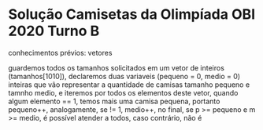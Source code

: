 # Solução Camisetas da Olimpíada OBI 2020 Turno B

conhecimentos prévios: vetores

guardemos todos os tamanhos solicitados em um vetor de inteiros (tamanhos[1010]), declaremos duas variaveis (pequeno = 0, medio = 0) inteiras que vão representar a quantidade de camisas tamanho pequeno e tamnho medio,
e iteremos por todos os elementos deste vetor, quando algum elemento == 1, temos mais uma camisa pequena, portanto pequeno++, analogamente, se != 1, medio++, no final, se p >= pequeno e m >= medio, é possível atender a todos, caso contrário, não é
